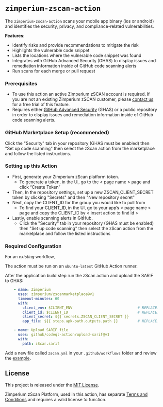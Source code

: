 # `zimperium-zscan-action`

The `zimperium-zscan-action` scans your mobile app binary (ios or android) and identifies the security, privacy, and compliance-related vulnerabilities.

**Features**:

- Identify risks and provide recommendations to mitigate the risk
- Highlights the vulnerable code snippet
- Lists the locations where the vulnerable code snippet was found
- Integrates with GitHub Advanced Security (GHAS) to display issues and remediation information inside of GitHub code scanning alerts
- Run scans for each merge or pull request

### Prerequisites

- To use this action an active Zimperium zSCAN account is required. If you are not an existing Zimperium zSCAN customer, please [contact us](<contact form url>) for a free trial of this feature.
- Requires either [GitHub Advanced Security](https://docs.github.com/en/get-started/learning-about-github/about-github-advanced-security) (GHAS) or a public repository in order to display issues and remediation information inside of GitHub code scanning alerts.

### GitHub Marketplace Setup (recommended)

Click the "Security" tab in your repository (GHAS must be enabled) then "Set up code scanning" then select the zScan action from the marketplace and follow the listed instructions.

### Setting up this Action

- First, generate your Zimperium zScan platform token. 
  - To generate a token, in the UI, go to the < page name >  page and click “Create Token”
- Then, In the repository settings, set up a new ZSCAN_CLIENT_SECRET token by clicking "Secrets" and then "New repository secret"
- Next, copy the CLIENT_ID for the group you would like to pull from
  - To find your CLIENT_ID, in the UI, go to your app’s < page name > page and copy the CLIENT_ID by < insert action to find id >
- Lastly, enable scanning alerts in GitHub. 
  - Click the "Security" tab in your repository (GHAS must be enabled) then "Set up code scanning" then select the zScan action from the marketplace and follow the listed instructions.

### Required Configuration

For an _existing_ workflow,

The action must be run on an `ubuntu-latest` GitHub Action runner.

After the application build step run the zScan action and upload the SARIF to GHAS:

```yml
    - name: Zimperium
      uses: zimperium/zscanmarketplace@v1
      timeout-minutes: 60
      with:
        client_env: $CLIENT_ENV                              # REPLACE: Zimperium Environment Name
        client_id: $CLIENT_ID				                 # REPLACE: Zimperium Client ID
        client_secret: ${{ secrets.ZSCAN_CLIENT_SECRET }}
        app_file: ${{ steps.apk-path.outputs.path }}		 # REPLACE: The path to an .ipa or .apk

    - name: Upload SARIF file
      uses: github/codeql-action/upload-sarif@v1
      with:
        path: zScan.sarif
```

Add a new file called `zscan.yml` in your `.github/workflows` folder and review the [example](<insert example url>).

## License

This project is released under the [MIT License](https://github.com/Zimperium/zScanMarketplace/blob/master/LICENSE).

Zimperium zScan Platform, used in this action, has separate [Terms and Conditions](https://www.zimperium.com/zimperium-eula/) and requires a valid license to function.